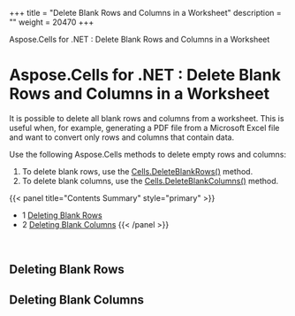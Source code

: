 +++
title = "Delete Blank Rows and Columns in a Worksheet" 
description = "" 
weight = 20470 
+++

Aspose.Cells for .NET : Delete Blank Rows and Columns in a Worksheet  

# Aspose.Cells for .NET : Delete Blank Rows and Columns in a Worksheet


It is possible to delete all blank rows and columns from a worksheet. This is useful when, for example, generating a PDF file from a Microsoft Excel file and want to convert only rows and columns that contain data.

Use the following Aspose.Cells methods to delete empty rows and columns:

1.  To delete blank rows, use the [Cells.DeleteBlankRows()](https://apireference.aspose.com/net/cells/aspose.cells/cells/methods/deleteblankrows) method.
2.  To delete blank columns, use the [Cells.DeleteBlankColumns()](https://apireference.aspose.com/net/cells/aspose.cells/cells/methods/deleteblankcolumns) method.

{{< panel title="Contents Summary" style="primary" >}}
*   1 [Deleting Blank Rows](#DeleteBlankRowsandColumnsinaWorksheet-DeletingBlankRows)
*   2 [Deleting Blank Columns](#DeleteBlankRowsandColumnsinaWorksheet-DeletingBlankColumns)
{{< /panel >}}
 

 

## Deleting Blank Rows

## Deleting Blank Columns

